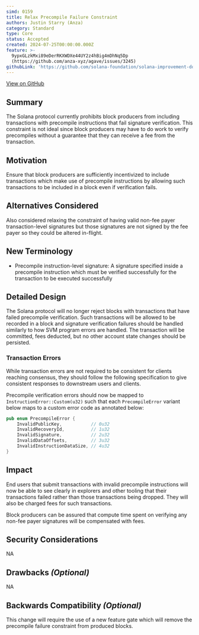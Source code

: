 ```yaml
---
simd: 0159
title: Relax Precompile Failure Constraint
authors: Justin Starry (Anza)
category: Standard
type: Core
status: Accepted
created: 2024-07-25T00:00:00.000Z
feature: >-
  9ypxGLzkMxi89eDerRKXWDXe44UY2z4hBig4mDhNq5Dp
  (https://github.com/anza-xyz/agave/issues/3245)
githubLink: 'https://github.com/solana-foundation/solana-improvement-documents/pull/233'
---
```

[View on GitHub](https://github.com/solana-foundation/solana-improvement-documents/pull/233)


## Summary

The Solana protocol currently prohibits block producers from including
transactions with precompile instructions that fail signature verification.
This constraint is not ideal since block producers may have to do work to verify
precompiles without a guarantee that they can receive a fee from the
transaction.

## Motivation

Ensure that block producers are sufficiently incentivized to include transactions
which make use of precompile instructions by allowing such transactions to be
included in a block even if verification fails.

## Alternatives Considered

Also considered relaxing the constraint of having valid non-fee payer
transaction-level signatures but those signatures are not signed by the fee
payer so they could be altered in-flight.

## New Terminology

- Precompile instruction-level signature: 
    A signature specified inside a precompile instruction which must be verified
    successfully for the transaction to be executed successfully

## Detailed Design

The Solana protocol will no longer reject blocks with transactions that have
failed precompile verification. Such transactions will be allowed to be
recorded in a block and signature verification failures should be handled
similarly to how SVM program errors are handled. The transaction will be
committed, fees deducted, but no other account state changes should be
persisted.

### Transaction Errors

While transaction errors are not required to be consistent for clients reaching
consensus, they should follow the following specification to give consistent
responses to downstream users and clients.

Precompile verification errors should now be mapped to
`InstructionError::Custom(u32)` such that each `PrecompileError` variant below
maps to a custom error code as annotated below:

```rust
pub enum PrecompileError {
    InvalidPublicKey,           // 0u32
    InvalidRecoveryId,          // 1u32
    InvalidSignature,           // 2u32
    InvalidDataOffsets,         // 3u32
    InvalidInstructionDataSize, // 4u32
}
```

## Impact

End users that submit transactions with invalid precompile instructions will now
be able to see clearly in explorers and other tooling that their transactions
failed rather than those transactions being dropped. They will also be charged
fees for such transactions.

Block producers can be assured that compute time spent on verifying any non-fee
payer signatures will be compensated with fees.

## Security Considerations

NA

## Drawbacks *(Optional)*

NA

## Backwards Compatibility *(Optional)*

This change will require the use of a new feature gate which will remove the
precompile failure constraint from produced blocks.
